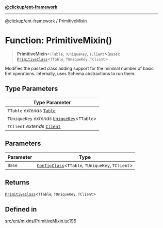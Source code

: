 [**@clickup/ent-framework**](../README.md)

***

[@clickup/ent-framework](../globals.md) / PrimitiveMixin

# Function: PrimitiveMixin()

> **PrimitiveMixin**\<`TTable`, `TUniqueKey`, `TClient`\>(`Base`): [`PrimitiveClass`](../type-aliases/PrimitiveClass.md)\<`TTable`, `TUniqueKey`, `TClient`\>

Modifies the passed class adding support for the minimal number of basic Ent
operations. Internally, uses Schema abstractions to run them.

## Type Parameters

| Type Parameter |
| ------ |
| `TTable` *extends* [`Table`](../type-aliases/Table.md) |
| `TUniqueKey` *extends* [`UniqueKey`](../type-aliases/UniqueKey.md)\<`TTable`\> |
| `TClient` *extends* [`Client`](../classes/Client.md) |

## Parameters

| Parameter | Type |
| ------ | ------ |
| `Base` | [`ConfigClass`](../interfaces/ConfigClass.md)\<`TTable`, `TUniqueKey`, `TClient`\> |

## Returns

[`PrimitiveClass`](../type-aliases/PrimitiveClass.md)\<`TTable`, `TUniqueKey`, `TClient`\>

## Defined in

[src/ent/mixins/PrimitiveMixin.ts:196](https://github.com/clickup/ent-framework/blob/master/src/ent/mixins/PrimitiveMixin.ts#L196)
